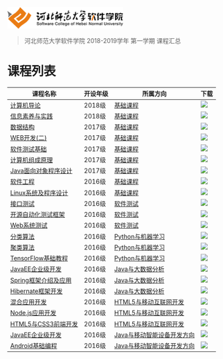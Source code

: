 <img src="./image/logo.png" height="50" /> 

> 河北师范大学软件学院 2018-2019学年 第一学期 课程汇总

# 课程列表

|课程名称|开设年级|所属方向|下载|
|-------|-------|-------|-------|
|[计算机导论](https://github.com/edu2act/course-computerIntroduction/tree/2018-2019-1st)|2018级|[基础课程](./courses/基础课程/)|[![](https://img.shields.io/badge/term-2018--2019--1st-purple.svg)](https://github.com/edu2act/course-computerIntroduction/releases/tag/2018-2019-1st)|
|[信息素养与实践](https://github.com/edu2act/course-informationliteracy/tree/2018-2019-1st)|2018级|[基础课程](./courses/基础课程/)|[![](https://img.shields.io/badge/term-2018--2019--1st-purple.svg)](https://github.com/edu2act/course-informationliteracy/releases/tag/2018-2019-1st)|
|[数据结构](https://github.com/edu2act/course-datastructure/tree/2018-2019-1st)|2017级|[基础课程](./courses/基础课程/)|[![](https://img.shields.io/badge/term-2018--2019--1st-purple.svg)](https://github.com/edu2act/course-datastructure/releases/tag/2018-2019-1st)|
|[WEB开发(二)](https://github.com/edu2act/course-web2/tree/2018-2019-1st)|2017级|[基础课程](./courses/基础课程/)|[![](https://img.shields.io/badge/term-2018--2019--1st-purple.svg)](https://github.com/edu2act/course-web2/releases/tag/2018-2019-1st)|
|[软件测试基础](https://github.com/edu2act/course-foundation-software-tesing/tree/2018-2019-1st)|2017级|[基础课程](./courses/基础课程/)|[![](https://img.shields.io/badge/term-2018--2019--1st-purple.svg)](https://github.com/edu2act/course-foundation-software-tesing/releases/tag/2018-2019-1st)|
|[计算机组成原理](https://github.com/edu2act/course-computer-organization/tree/2018-2019-1st)|2017级|[基础课程](./courses/基础课程/)|[![](https://img.shields.io/badge/term-2018--2019--1st-purple.svg)](https://github.com/edu2act/course-computer-organization/releases/tag/2018-2019-1st)|
|[Java面向对象程序设计](https://github.com/edu2act/course-javase/tree/2018-2019-1st)|2017级|[基础课程](./courses/基础课程/)|[![](https://img.shields.io/badge/term-2018--2019--1st-purple.svg)](https://github.com/edu2act/course-javase/releases/tag/2018-2019-1st)|
|[软件工程](https://github.com/edu2act/course-software-process/tree/2018-2019-1st)|2016级|[基础课程](./courses/基础课程/)|[![](https://img.shields.io/badge/term-2018--2019--1st-purple.svg)](https://github.com/edu2act/course-software-process/releases/tag/2018-2019-1st)|
|[Linux系统及程序设计](https://github.com/edu2act/course-linux-programming/tree/2018-2019-1st)|2016级|[基础课程](./courses/基础课程)|[![](https://img.shields.io/badge/term-2018--2019--1st-purple.svg)](https://github.com/edu2act/course-linux-programming/releases/tag/2018-2019-1st)|
|[接口测试](https://github.com/edu2act/course-interface-testing/tree/2018-2019-1st)|2016级|[软件测试](./courses/软件测试)|[![](https://img.shields.io/badge/term-2018--2019--1st-purple.svg)](https://github.com/edu2act/course-interface-testing/releases/tag/2018-2019-1st)|
|[开源自动化测试框架](https://github.com/edu2act/course-web-driver/tree/2018-2019-1st)|2016级|[软件测试](./courses/软件测试)|[![](https://img.shields.io/badge/term-2018--2019--1st-purple.svg)](https://github.com/edu2act/course-web-driver/releases/tag/2018-2019-1st)|
|[Web系统测试](https://github.com/edu2act/course-web-system-testing/tree/2018-2019-1st)|2016级|[软件测试](./courses/软件测试)|[![](https://img.shields.io/badge/term-2018--2019--1st-purple.svg)](https://github.com/edu2act/course-web-system-testing/releases/tag/2018-2019-1st)|
|[分类算法](https://github.com/edu2act/course-classification/tree/2018-2019-1st)|2016级|[Python与机器学习](./courses/Python与机器学习)|[![](https://img.shields.io/badge/term-2018--2019--1st-purple.svg)](https://github.com/edu2act/course-classification/releases/tag/2018-2019-1st)|
|[聚类算法](https://github.com/edu2act/course-cluster/tree/2018-2019-1st)|2016级|[Python与机器学习](./courses/Python与机器学习)|[![](https://img.shields.io/badge/term-2018--2019--1st-purple.svg)](https://github.com/edu2act/course-cluster/releases/tag/2018-2019-1st)|
|[TensorFlow基础教程](https://github.com/edu2act/course-tensorflow/tree/2018-2019-1st)|2016级|[Python与机器学习](./courses/Python与机器学习)|[![](https://img.shields.io/badge/term-2018--2019--1st-purple.svg)](https://github.com/edu2act/course-tensorflow/releases/tag/2018-2019-1st)|
|[JavaEE企业级开发](https://github.com/edu2act/course-JavaEE/tree/2018-2019-1st)|2016级|[Java与大数据分析](./courses/Java与大数据分析/)|[![](https://img.shields.io/badge/term-2018--2019--1st-purple.svg)](https://github.com/edu2act/course-JavaEE/releases/tag/2018-2019-1st)|
|[Spring框架介绍及应用](https://github.com/edu2act/course-spring/tree/2018-2019-1st)|2016级|[Java与大数据分析](./courses/Java与大数据分析/)|[![](https://img.shields.io/badge/term-2018--2019--1st-purple.svg)](https://github.com/edu2act/course-spring/releases/tag/2018-2019-1st)|
|[Hibernate框架开发](https://github.com/edu2act/course-hibernate/tree/2018-2019-1st)|2016级|[Java与大数据分析](./courses/Java与大数据分析/)|[![](https://img.shields.io/badge/term-2018--2019--1st-purple.svg)](https://github.com/edu2act/course-hibernate/releases/tag/2018-2019-1st)|
|[混合应用开发](https://github.com/edu2act/course-hybrid-app-development/tree/2018-2019-1st)|2016级|[HTML5与移动互联网开发](./courses/HTML5与移动互联网开发)|[![](https://img.shields.io/badge/term-2018--2019--1st-purple.svg)](https://github.com/edu2act/course-hybrid-app-development/releases/tag/2018-2019-1st)|
|[Node.js应用开发](https://github.com/edu2act/course-nodejs/tree/2018-2019-1st)|2016级|[HTML5与移动互联网开发](./courses/HTML5与移动互联网开发)|[![](https://img.shields.io/badge/term-2018--2019--1st-purple.svg)](https://github.com/edu2act/course-nodejs/releases/tag/2018-2019-1st)|
|[HTML5与CSS3前端开发](https://github.com/edu2act/course-HTML5-and-mobile-internet-development-fondation/tree/2018-2019-1st)|2016级|[HTML5与移动互联网开发](./courses/HTML5与移动互联网开发)|[![](https://img.shields.io/badge/term-2018--2019--1st-purple.svg)](https://github.com/edu2act/course-HTML5-and-mobile-internet-development-fondation/releases/tag/2018-2019-1st)|
|[JavaEE企业级开发](https://github.com/edu2act/course-JavaEE/tree/2018-2019-1st)|2016级|[Java与移动智能设备开发方向](./courses/Java与移动智能设备开发方向/)|[![](https://img.shields.io/badge/term-2018--2019--1st-purple.svg)](https://github.com/edu2act/course-JavaEE/releases/tag/2018-2019-1st)|
|[Android基础编程](https://github.com/edu2act/course-android/tree/2018-2019-1st)|2016级|[Java与移动智能设备开发方向](./courses/Java与移动智能设备开发方向/)|[![](https://img.shields.io/badge/term-2018--2019--1st-purple.svg)](https://github.com/edu2act/course-android/releases/tag/2018-2019-1st)|


